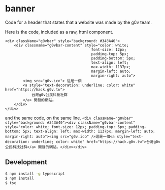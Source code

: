 # banner
Code for a header that states that a website was made by the g0v team.

Here is the code, included as a raw, html component.


```
<div className="g0vbar" style="background: #343A40">
    <div classname="g0vbar-content" style="color: white;
                                       font-size: 12px;
                                       padding-top: 5px;
                                       padding-bottom: 5px;
                                       text-align: left;
                                       max-width: 1137px;
                                       margin-left: auto;
                                       margin-right: auto">
        <img src="g0v.ico"> 這是一個
        <a style="text-decoration: underline; color: white" href="https://hack.g0v.tw">
            台灣g0v公民科技社群
        </a> 開發的網站。
    </div>
</div>
```

and the same code, on the same line.
`<div className="g0vbar" style="background: #343A40"><div className="g0vbar-content" style="color: white; font-size: 12px; padding-top: 5px; padding-bottom: 5px; text-align: left; max-width: 1137px; margin-left: auto; margin-right: auto"><img src="g0v.ico" />這是一個<a style="text-decoration: underline; color: white" href="https://hack.g0v.tw">台灣g0v公民科技社群</a> 開發的網站。</div></div>`

## Development

```bash
$ npm install -g typescript
$ npm install
$ tsc
```
